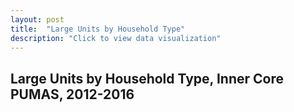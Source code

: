 ```yaml
---
layout: post
title:  "Large Units by Household Type"
description: "Click to view data visualization"
---
```

<h2 class="graph__title">Large Units by Household Type, Inner Core PUMAS, 2012-2016</h2>
<svg class="largeunits_hhtype-frame"></svg>
<script src="{{ 'assets/javascripts/largeunits-hhtype.js' | absolute_url }}" type="module"></script>